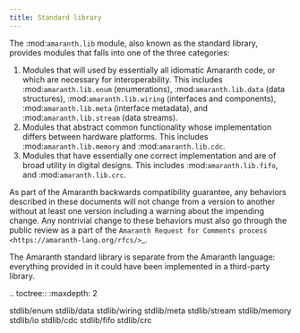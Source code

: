 ```yaml
---
title: Standard library
---
```


The :mod:`amaranth.lib` module, also known as the standard library, provides modules that falls into one of the three categories:

1. Modules that will used by essentially all idiomatic Amaranth code, or which are necessary for interoperability. This includes :mod:`amaranth.lib.enum` (enumerations), :mod:`amaranth.lib.data` (data structures), :mod:`amaranth.lib.wiring` (interfaces and components), :mod:`amaranth.lib.meta` (interface metadata), and :mod:`amaranth.lib.stream` (data streams).
2. Modules that abstract common functionality whose implementation differs between hardware platforms. This includes :mod:`amaranth.lib.memory` and :mod:`amaranth.lib.cdc`.
3. Modules that have essentially one correct implementation and are of broad utility in digital designs. This includes :mod:`amaranth.lib.fifo`, and :mod:`amaranth.lib.crc`.

As part of the Amaranth backwards compatibility guarantee, any behaviors described in these documents will not change from a version to another without at least one version including a warning about the impending change. Any nontrivial change to these behaviors must also go through the public review as a part of the `Amaranth Request for Comments process <https://amaranth-lang.org/rfcs/>`_.

The Amaranth standard library is separate from the Amaranth language: everything provided in it could have been implemented in a third-party library.

.. toctree::
   :maxdepth: 2

   stdlib/enum
   stdlib/data
   stdlib/wiring
   stdlib/meta
   stdlib/stream
   stdlib/memory
   stdlib/io
   stdlib/cdc
   stdlib/fifo
   stdlib/crc
